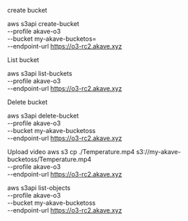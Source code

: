 create bucket

aws s3api create-bucket \
 --profile akave-o3 \
 --bucket my-akave-bucketos= \
 --endpoint-url https://o3-rc2.akave.xyz

List bucket

aws s3api list-buckets \
 --profile akave-o3 \
 --endpoint-url https://o3-rc2.akave.xyz

Delete bucket

aws s3api delete-bucket \
--profile akave-o3 \
--bucket my-akave-bucketoss \
--endpoint-url https://o3-rc2.akave.xyz

Upload video
aws s3 cp ./Temperature.mp4 s3://my-akave-bucketoss/Temperature.mp4 \
--profile akave-o3 \
--endpoint-url https://o3-rc2.akave.xyz

aws s3api list-objects \
 --profile akave-o3 \
 --bucket my-akave-bucketoss \
 --endpoint-url https://o3-rc2.akave.xyz
